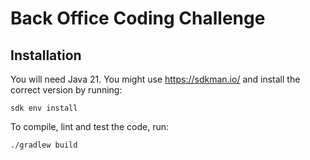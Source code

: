Back Office Coding Challenge
============================

Installation
------------

You will need Java 21.
You might use https://sdkman.io/ and install the correct version by running:

```
sdk env install
```

To compile, lint and test the code, run:

```
./gradlew build
```
